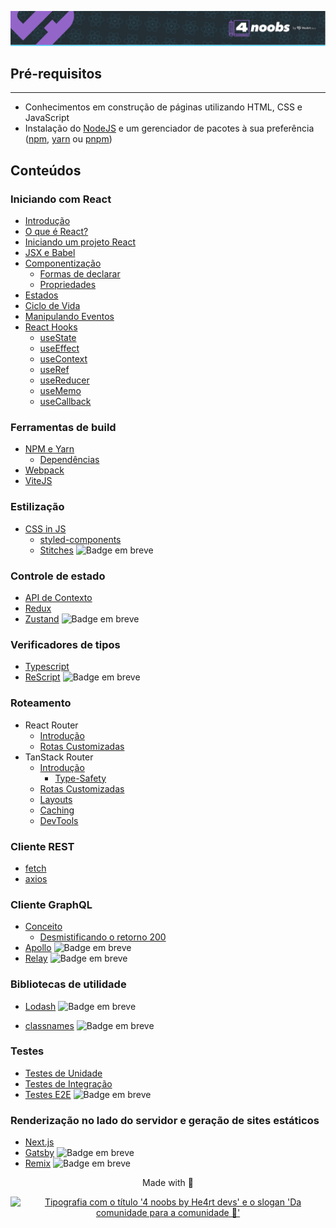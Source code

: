 <p align="center">
  <a href="https://github.com/he4rt/4noobs" target="_blank">
    <img src="../assets/global/header-4noobs.svg" alt="Cabeçalho do repositório representado pelo logotipo da He4rt, simbolizado por um coração roxo, na esquerda e a tipografia '4 noobs by He4rt devs' na direita">
  </a>
</p>

## **Pré-requisitos**

---

- Conhecimentos em construção de páginas utilizando HTML, CSS e JavaScript
- Instalação do [NodeJS](https://nodejs.org/pt-br/download/) e um gerenciador de pacotes à sua preferência ([npm](https://www.npmjs.com/), [yarn](https://classic.yarnpkg.com/pt-BR/docs/install) ou [pnpm](https://pnpm.io/))

## **Conteúdos**

### Iniciando com React

- [Introdução](./Iniciando%20com%20React/1-Introducao.md)
- [O que é React?](./Iniciando%20com%20React/2-O%20que%20e%20React.md)
- [Iniciando um projeto React](./Iniciando%20com%20React/2.1-iniciando%20um%20projeto%20react.md)
- [JSX e Babel](./Iniciando%20com%20React/3-JSX%20e%20Babel.md)
- [Componentização](./Iniciando%20com%20React/4-Componentizacao.md)
  - [Formas de declarar](./Iniciando%20com%20React/4.1-FormasDeDeclarar.md)
  - [Propriedades](./Iniciando%20com%20React/4.2-Propriedades.md)
- [Estados](./Iniciando%20com%20React/5-Estados.md)
- [Ciclo de Vida](./Iniciando%20com%20React/6-Ciclo-de-vida.md)
- [Manipulando Eventos](./Iniciando%20com%20React/7-Manipulando%20Eventos.md)
- [React Hooks](<./Iniciando%20com%20React/()-React%20Hooks.md>)
  - [useState](<./Iniciando%20com%20React/().1-useState.md>)
  - [useEffect](<./Iniciando%20com%20React/().2-useEffect.md>)
  - [useContext](<./Iniciando%20com%20React/().3-useContext.md>)
  - [useRef](<./Iniciando%20com%20React/().4-useRef.md>)
  - [useReducer](<./Iniciando%20com%20React/().5-useReducer.md>)
  - [useMemo](<./Iniciando%20com%20React/().6-useMemo.md>)
  - [useCallback](<./Iniciando%20com%20React/().7-useCallback.md>)

### Ferramentas de build

<!-- Comentar sobre npm e clientes alternativos como o yarn ou pnpm -->

- [NPM e Yarn](./Ferramentas%20de%20build/1-npm-yarn.md)
  - [Dependências](./Ferramentas%20de%20build/1.1-O-que-são-dependências.md)
- [Webpack](./Ferramentas%20de%20build/2-Webpack.md)
- [ViteJS](./Ferramentas%20de%20build/3-Vite.md)

### Estilização

- [CSS in JS](./Estilizacao/CSS-in-JS.md)
  - [styled-components](./Estilizacao/3.1-styled-components.md)
  - [Stitches]() <img alt="Badge em breve" src="https://img.shields.io/badge/-EM%20BREVE-red">

### Controle de estado

- [API de Contexto](./Controle%20de%20estado/1-API-de-Contexto.md)
- [Redux](./Controle%20de%20estado/2-Redux.md)
- [Zustand]() <img alt="Badge em breve" src="https://img.shields.io/badge/-EM%20BREVE-red">

### Verificadores de tipos

- [Typescript](./Verificadores%20de%20Tipo/Typescript.md)
- [ReScript]() <img alt="Badge em breve" src="https://img.shields.io/badge/-EM%20BREVE-red">

### Roteamento

- React Router
  - [Introdução](./Roteamento/React-Router/1-Introducao.md)
  - [Rotas Customizadas](./Roteamento/React-Router/2-Rotas-customizadas.md)
- TanStack Router
  - [Introdução](./Roteamento/TanStack-Router/1-Introducao.md)
    - [Type-Safety](./Roteamento/TanStack-Router/1.1-Type-Safety.md)
  - [Rotas Customizadas](./Roteamento/TanStack-Router/2-Rotas-customizadas.md)
  - [Layouts](./Roteamento/TanStack-Router/3-Layouts.md)
  - [Caching](./Roteamento/TanStack-Router/4-Caching.md)
  - [DevTools](./Roteamento/TanStack-Router/5-DevTools.md)

### Cliente REST

- [fetch](./Cliente%20REST/1-Fetch.md)
- [axios](./Cliente%20REST/2-Axios.md)

### Cliente GraphQL

- [Conceito](./Cliente%20GraphQL/1-Conceito.md)
  - [Desmistificando o retorno 200](./Cliente%20GraphQL/1.1-Desmistificando-200.md)
- [Apollo]() <img alt="Badge em breve" src="https://img.shields.io/badge/-EM%20BREVE-red">
- [Relay]() <img alt="Badge em breve" src="https://img.shields.io/badge/-EM%20BREVE-red">

### Bibliotecas de utilidade

- [Lodash]() <img alt="Badge em breve" src="https://img.shields.io/badge/-EM%20BREVE-red">

- [classnames]() <img alt="Badge em breve" src="https://img.shields.io/badge/-EM%20BREVE-red">

### Testes

- [Testes de Unidade](./Testes/1-testes-unitarios.md)
- [Testes de Integração](./Testes/2-testes-de-integracao.md)
- [Testes E2E]() <img alt="Badge em breve" src="https://img.shields.io/badge/-EM%20BREVE-red">

### Renderização no lado do servidor e geração de sites estáticos

- [Next.js](./Renderizacao%20no%20Servidor/1-Nextjs.md)
- [Gatsby]() <img alt="Badge em breve" src="https://img.shields.io/badge/-EM%20BREVE-red">
- [Remix]() <img alt="Badge em breve" src="https://img.shields.io/badge/-EM%20BREVE-red">

<p align="center">Made with 💜</p>

<p align="center">
  <a href="https://github.com/he4rt/4noobs" target="_blank">
    <img src="../assets/global/footer-4noobs.svg" width="380" alt="Tipografia com o título '4 noobs by He4rt devs' e o slogan 'Da comunidade para a comunidade 💜'" >
  </a>
</p>
